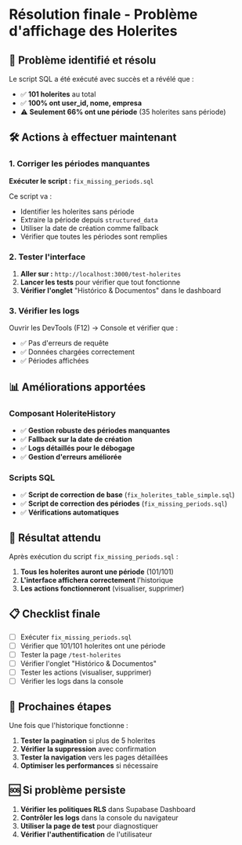 # Résolution finale - Problème d'affichage des Holerites

## 🎯 **Problème identifié et résolu**

Le script SQL a été exécuté avec succès et a révélé que :
- ✅ **101 holerites** au total
- ✅ **100% ont user_id, nome, empresa**
- ⚠️ **Seulement 66% ont une période** (35 holerites sans période)

## 🛠️ **Actions à effectuer maintenant**

### 1. Corriger les périodes manquantes

**Exécuter le script :** `fix_missing_periods.sql`

Ce script va :
- Identifier les holerites sans période
- Extraire la période depuis `structured_data`
- Utiliser la date de création comme fallback
- Vérifier que toutes les périodes sont remplies

### 2. Tester l'interface

1. **Aller sur :** `http://localhost:3000/test-holerites`
2. **Lancer les tests** pour vérifier que tout fonctionne
3. **Vérifier l'onglet** "Histórico & Documentos" dans le dashboard

### 3. Vérifier les logs

Ouvrir les DevTools (F12) → Console et vérifier que :
- ✅ Pas d'erreurs de requête
- ✅ Données chargées correctement
- ✅ Périodes affichées

## 📊 **Améliorations apportées**

### Composant HoleriteHistory
- ✅ **Gestion robuste des périodes manquantes**
- ✅ **Fallback sur la date de création**
- ✅ **Logs détaillés pour le débogage**
- ✅ **Gestion d'erreurs améliorée**

### Scripts SQL
- ✅ **Script de correction de base** (`fix_holerites_table_simple.sql`)
- ✅ **Script de correction des périodes** (`fix_missing_periods.sql`)
- ✅ **Vérifications automatiques**

## 🎯 **Résultat attendu**

Après exécution du script `fix_missing_periods.sql` :

1. **Tous les holerites auront une période** (101/101)
2. **L'interface affichera correctement** l'historique
3. **Les actions fonctionneront** (visualiser, supprimer)

## 📋 **Checklist finale**

- [ ] Exécuter `fix_missing_periods.sql`
- [ ] Vérifier que 101/101 holerites ont une période
- [ ] Tester la page `/test-holerites`
- [ ] Vérifier l'onglet "Histórico & Documentos"
- [ ] Tester les actions (visualiser, supprimer)
- [ ] Vérifier les logs dans la console

## 🚀 **Prochaines étapes**

Une fois que l'historique fonctionne :

1. **Tester la pagination** si plus de 5 holerites
2. **Vérifier la suppression** avec confirmation
3. **Tester la navigation** vers les pages détaillées
4. **Optimiser les performances** si nécessaire

## 🆘 **Si problème persiste**

1. **Vérifier les politiques RLS** dans Supabase Dashboard
2. **Contrôler les logs** dans la console du navigateur
3. **Utiliser la page de test** pour diagnostiquer
4. **Vérifier l'authentification** de l'utilisateur 